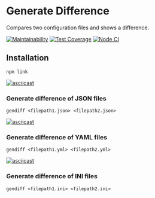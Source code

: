 # Generate Difference
Compares two configuration files and shows a difference.

[![Maintainability](https://api.codeclimate.com/v1/badges/3e24ca52671d0f48bf87/maintainability)](https://codeclimate.com/github/ArtemProvornyy/frontend-project-lvl2/maintainability)
[![Test Coverage](https://api.codeclimate.com/v1/badges/3e24ca52671d0f48bf87/test_coverage)](https://codeclimate.com/github/ArtemProvornyy/frontend-project-lvl2/test_coverage)
[![Node CI](https://github.com/ArtemProvornyy/frontend-project-lvl2/workflows/Node%20CI/badge.svg)](https://github.com/ArtemProvornyy/frontend-project-lvl2/actions)

## Installation
```
npm link
```

[![asciicast](https://asciinema.org/a/352041.svg)](https://asciinema.org/a/352041)

### Generate difference of JSON files
```
gendiff <filepath1.json> <filepath2.json>
```

[![asciicast](https://asciinema.org/a/353388.svg)](https://asciinema.org/a/353388)

### Generate difference of YAML files
```
gendiff <filepath1.yml> <filepath2.yml>
```

[![asciicast](https://asciinema.org/a/353390.svg)](https://asciinema.org/a/353390)

### Generate difference of INI files
```
gendiff <filepath1.ini> <filepath2.ini>
```

